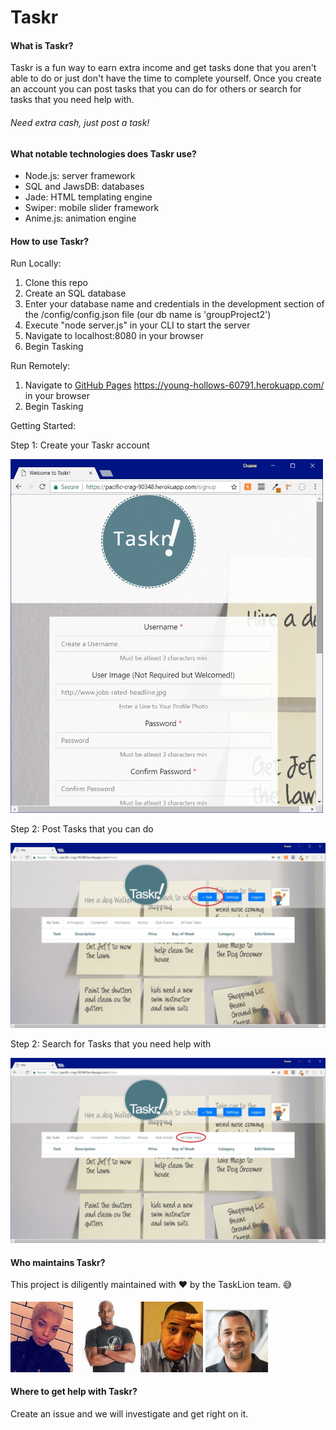 # Taskr

#### What is Taskr?
Taskr is a fun way to earn extra income and get tasks done that you aren't able to do or just don't have the time to complete yourself. Once you create an account you can post tasks that you can do for others or search for tasks that you need help with.

###### Need extra cash, just post a task!


#### What notable technologies does Taskr use?
- Node.js: server framework
- SQL and JawsDB: databases
- Jade: HTML templating engine
- Swiper: mobile slider framework
- Anime.js: animation engine

#### How to use Taskr?
Run Locally:
1. Clone this repo
1. Create an SQL database
1. Enter your database name and credentials in the development section of the /config/config.json file (our db name is 'groupProject2')
1. Execute "node server.js" in your CLI to start the server
1. Navigate to localhost:8080 in your browser
1. Begin Tasking

Run Remotely:
1. Navigate to [GitHub Pages](https://pages.github.com/) https://young-hollows-60791.herokuapp.com/ in your browser
1. Begin Tasking

Getting Started:

Step 1: Create your Taskr account

<img src="/public/images/readme/signup.jpg" width="500">

Step 2: Post Tasks that you can do

![CreateTask](/public/images/readme/create.jpg)

Step 2: Search for Tasks that you need help with

![CreateTask](/public/images/readme/search.jpg)

#### Who maintains Taskr?
This project is diligently maintained with :heart: by the TaskLion team. :sweat_smile:

<img src="/public/images/readme/keka.jpg" width="100"> <img src="/public/images/readme/gabe.jpg" width="100"> <img src="/public/images/readme/antoine.jpg" width="100"> <img src="/public/images/readme/duane.jpg" width="100">


#### Where to get help with Taskr?
Create an issue and we will investigate and get right on it.

